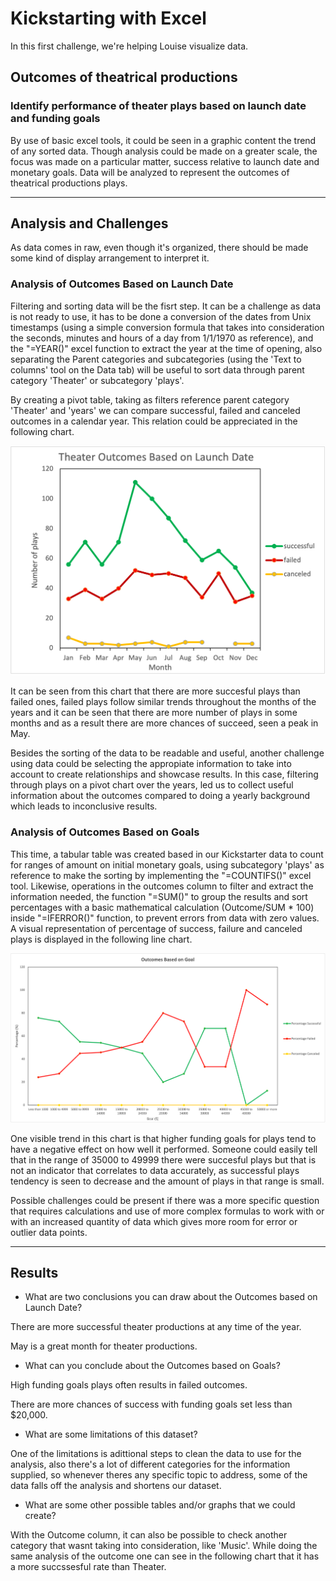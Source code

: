# Kickstarting with Excel

In this first challenge, we're helping Louise visualize data.

## Outcomes of theatrical productions

### Identify performance of theater plays based on launch date and funding goals

By use of basic excel tools, it could be seen in a graphic content the trend of any sorted data. Though analysis could be made on a greater scale, the focus was made on a particular matter, success relative to launch date and monetary goals. Data will be analyzed to represent the outcomes of theatrical productions plays.

---

## Analysis and Challenges

As data comes in raw, even though it's organized, there should be made some kind of display arrangement to interpret it.

### Analysis of Outcomes Based on Launch Date
Filtering and sorting data will be the fisrt step. It can be a challenge as data is not ready to use, it has to be done a conversion of the dates from Unix timestamps (using a simple conversion formula that takes into consideration the seconds, minutes and hours of a day from 1/1/1970 as reference), and the "=YEAR()" excel function to extract the year at the time of opening, also separating the Parent categories and subcategories (using the 'Text to columns' tool on the Data tab) will be useful to sort data through parent category 'Theater' or subcategory 'plays'.

By creating a pivot table, taking as filters reference parent category 'Theater' and 'years' we can compare successful, failed and canceled outcomes in a calendar year. This relation could be appreciated in the following chart.

![Theater_Outcomes_vs_Launch.png](Theater_Outcomes_vs_Launch.png)

It can be seen from this chart that there are more succesful plays than failed ones, failed plays follow similar trends throughout the months of the years and it can be seen that there are more number of plays in some months and as a result there are more chances of succeed, seen a peak in May. 

Besides the sorting of the data to be readable and useful, another challenge using data could be selecting the appropiate information to take into account to create relationships and showcase results. In this case, filtering through plays on a pivot chart over the years, led us to collect useful information about the outcomes compared to doing a yearly background which leads to inconclusive results. 

### Analysis of Outcomes Based on Goals
This time, a tabular table was created based in our Kickstarter data to count for ranges of amount on initial monetary goals, using subcategory 'plays' as reference to make the sorting by implementing the "=COUNTIFS()" excel tool. Likewise, operations in the outcomes column to filter and extract the information needed, the function "=SUM()" to group the results and sort percentages with a basic mathematical calculation (Outcome/SUM * 100) inside  "=IFERROR()" function, to prevent errors from data with zero values. A visual representation of percentage of success, failure and canceled plays is displayed in the following line chart. 

![Outcomes_vs_Goals](Outcomes_vs_Goals.png)

One visible trend in this chart is that higher funding goals for plays tend to have a negative effect on how well it performed. Someone could easily tell that in the range of 35000 to 49999 there were succesful plays but that is not an indicator that correlates to data accurately, as successful plays tendency is seen to decrease and the amount of plays in that range is small.

Possible challenges could be present if there was a more specific question that requires calculations and use of more complex formulas to work with or with an increased quantity of data which gives more room for error or outlier data points. 

--- 

## Results

- What are two conclusions you can draw about the Outcomes based on Launch Date?
 
 There are more successful theater productions at any time of the year.
 
 May is a great month for theater productions.

- What can you conclude about the Outcomes based on Goals?
 
 High funding goals plays often results in failed outcomes.
 
 There are more chances of success with funding goals set less than $20,000.

- What are some limitations of this dataset?

One of the limitations is adittional steps to clean the data to use for the analysis, also there's a lot of different categories for the information supplied, so whenever theres any specific topic to address, some of the data falls off the analysis and shortens our dataset. 

- What are some other possible tables and/or graphs that we could create?

With the Outcome column, it can also be possible to check another category that wasnt taking into consideration, like 'Music'. While doing the same analysis of the outcome one can see in the following chart that it has a more succssesful rate than Theater. 


